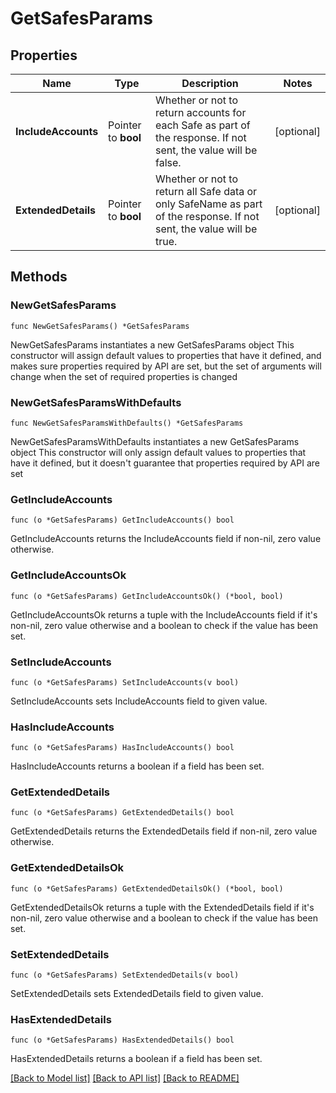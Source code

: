 # GetSafesParams

## Properties

Name | Type | Description | Notes
------------ | ------------- | ------------- | -------------
**IncludeAccounts** | Pointer to **bool** | Whether or not to return accounts for each Safe as part of the response. If not sent, the value will be false. | [optional] 
**ExtendedDetails** | Pointer to **bool** | Whether or not to return all Safe data or only SafeName as part of the response. If not sent, the value will be true. | [optional] 

## Methods

### NewGetSafesParams

`func NewGetSafesParams() *GetSafesParams`

NewGetSafesParams instantiates a new GetSafesParams object
This constructor will assign default values to properties that have it defined,
and makes sure properties required by API are set, but the set of arguments
will change when the set of required properties is changed

### NewGetSafesParamsWithDefaults

`func NewGetSafesParamsWithDefaults() *GetSafesParams`

NewGetSafesParamsWithDefaults instantiates a new GetSafesParams object
This constructor will only assign default values to properties that have it defined,
but it doesn't guarantee that properties required by API are set

### GetIncludeAccounts

`func (o *GetSafesParams) GetIncludeAccounts() bool`

GetIncludeAccounts returns the IncludeAccounts field if non-nil, zero value otherwise.

### GetIncludeAccountsOk

`func (o *GetSafesParams) GetIncludeAccountsOk() (*bool, bool)`

GetIncludeAccountsOk returns a tuple with the IncludeAccounts field if it's non-nil, zero value otherwise
and a boolean to check if the value has been set.

### SetIncludeAccounts

`func (o *GetSafesParams) SetIncludeAccounts(v bool)`

SetIncludeAccounts sets IncludeAccounts field to given value.

### HasIncludeAccounts

`func (o *GetSafesParams) HasIncludeAccounts() bool`

HasIncludeAccounts returns a boolean if a field has been set.

### GetExtendedDetails

`func (o *GetSafesParams) GetExtendedDetails() bool`

GetExtendedDetails returns the ExtendedDetails field if non-nil, zero value otherwise.

### GetExtendedDetailsOk

`func (o *GetSafesParams) GetExtendedDetailsOk() (*bool, bool)`

GetExtendedDetailsOk returns a tuple with the ExtendedDetails field if it's non-nil, zero value otherwise
and a boolean to check if the value has been set.

### SetExtendedDetails

`func (o *GetSafesParams) SetExtendedDetails(v bool)`

SetExtendedDetails sets ExtendedDetails field to given value.

### HasExtendedDetails

`func (o *GetSafesParams) HasExtendedDetails() bool`

HasExtendedDetails returns a boolean if a field has been set.


[[Back to Model list]](../README.md#documentation-for-models) [[Back to API list]](../README.md#documentation-for-api-endpoints) [[Back to README]](../README.md)


